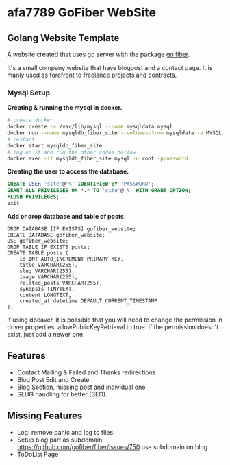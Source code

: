 # afa7789 GoFiber WebSite
## Golang Website Template

A website created that uses go server with the package [go fiber](https://gofiber.io/).

It's a small company website that have blogpost and a contact page.
It is manly used as forefront to freelance projects and contracts.

### Mysql Setup

__Creating & running the mysql in docker.__
```sh
# create docker
docker create -v /var/lib/mysql --name mysqldata mysql
docker run --name mysqldb_fiber_site --volumes-from mysqldata -e MYSQL_ROOT_PASSWORD=password -p 3306:3306 -d mysql:latest
# restart
docker start mysqldb_fiber_site
# log on it and run the other codes bellow
docker exec -it mysqldb_fiber_site mysql -u root -ppassword
```

__Creating the user to access the database.__
```sql
CREATE USER 'site'@'%' IDENTIFIED BY 'PASSWORD';
GRANT ALL PRIVILEGES ON *.* TO 'site'@'%' WITH GRANT OPTION;
FLUSH PRIVILEGES;
exit
```

__Add or drop database and table of posts.__
```
DROP DATABASE [IF EXISTS] gofiber_website;
CREATE DATABASE gofiber_website;
USE gofiber_website;
DROP TABLE IF EXISTS posts;
CREATE TABLE posts (
    id INT AUTO_INCREMENT PRIMARY KEY,
    title VARCHAR(255),
    slug VARCHAR(255),
    image VARCHAR(255),
    related_posts VARCHAR(255),
    synopsis TINYTEXT,
    content LONGTEXT,
    created_at datetime DEFAULT CURRENT_TIMESTAMP
);
```

if using dbeaver, it is possible that you will need to change the permission in driver properties: allowPublicKeyRetrieval to true. If the permission doesn't exist, just add a newer one.

## Features
- Contact Mailing & Failed and Thanks redirections
- Blog Post Edit and Create
- Blog Section, missing post and individual one
- SLUG handling for better (SEO).

## Missing Features
- Log: remove panic and log to files.
- Setup blog part as subdomain: https://github.com/gofiber/fiber/issues/750 use subdomain on blog
- ToDoList Page
